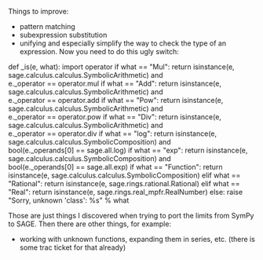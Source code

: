 Things to improve:

  * pattern matching
  * subexpression substitution
  * unifying and especially simplify the way to check the type of an
    expression. Now you need to do this ugly switch:

def _is(e, what):
   import operator
   if what == "Mul":
       return isinstance(e, sage.calculus.calculus.SymbolicArithmetic) and \
           e._operator == operator.mul
   if what == "Add":
       return isinstance(e, sage.calculus.calculus.SymbolicArithmetic) and \
           e._operator == operator.add
   if what == "Pow":
       return isinstance(e, sage.calculus.calculus.SymbolicArithmetic) and \
           e._operator == operator.pow
   if what == "Div":
       return isinstance(e, sage.calculus.calculus.SymbolicArithmetic) and \
           e._operator == operator.div
   if what == "log":
       return isinstance(e, sage.calculus.calculus.SymbolicComposition) and \
           bool(e._operands[0] == sage.all.log)
   if what == "exp":
       return isinstance(e, sage.calculus.calculus.SymbolicComposition) and \
           bool(e._operands[0] == sage.all.exp)
   if what == "Function":
       return isinstance(e, sage.calculus.calculus.SymbolicComposition)
   elif what == "Rational":
       return isinstance(e, sage.rings.rational.Rational)
   elif what == "Real":
       return isinstance(e, sage.rings.real_mpfr.RealNumber)
   else:
       raise "Sorry, unknown 'class': %s" % what


Those are just things I discovered when trying to port the limits from
SymPy to SAGE. Then there are other things, for example:

  * working with unknown functions, expanding them in series, etc.
(there is some trac ticket for that already)
